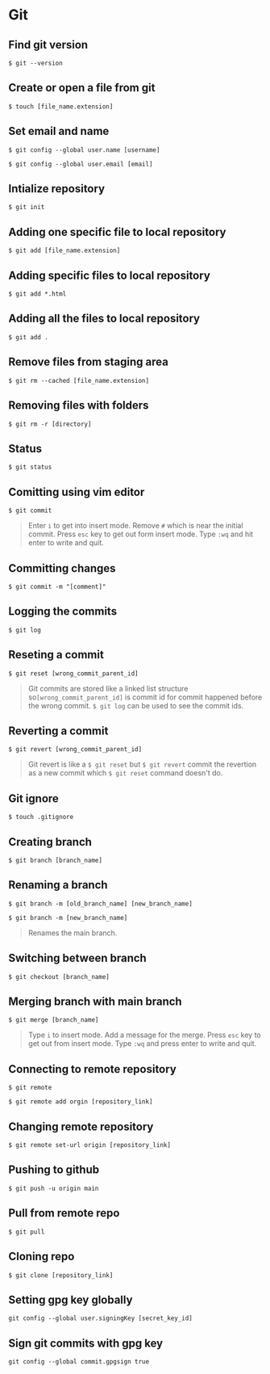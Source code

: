 # Git

## Find git version

`$ git --version`

## Create or open a file from git

`$ touch [file_name.extension]`

## Set email and name

`$ git config --global user.name [username]`

`$ git config --global user.email [email]`

## Intialize repository

`$ git init`

## Adding one specific file to local repository

`$ git add [file_name.extension]`

## Adding specific files to local repository

`$ git add *.html`

## Adding all the files to local repository

`$ git add .`

## Remove files from staging area

`$ git rm --cached [file_name.extension]`

## Removing files with folders

`$ git rm -r [directory]`

## Status

`$ git status`

## Comitting using vim editor

`$ git commit`

> Enter `i` to get into insert mode.
> Remove `#` which is near the initial commit.
> Press `esc` key to get out form insert mode.
> Type `:wq` and hit enter to write and quit.

## Committing changes

`$ git commit -m "[comment]"`

## Logging the commits

`$ git log`

## Reseting a commit

`$ git reset [wrong_commit_parent_id]`

> Git commits are stored like a linked list structure so`[wrong_commit_parent_id]` is commit id for commit happened before the wrong commit. `$ git log` can be used to see the commit ids.

## Reverting a commit

`$ git revert [wrong_commit_parent_id]`

> Git revert is like a `$ git reset` but `$ git revert` commit the revertion as a new commit which `$ git reset` command doesn't do.

## Git ignore

`$ touch .gitignore`

## Creating branch

`$ git branch [branch_name]`

## Renaming a branch

`$ git branch -m [old_branch_name] [new_branch_name]`

`$ git branch -m [new_branch_name]`

> Renames the main branch.

## Switching between branch

`$ git checkout [branch_name]`

## Merging branch with main branch

`$ git merge [branch_name]`

> Type `i` to insert mode.
> Add a message for the merge.
> Press `esc` key to get out from insert mode.
> Type `:wq` and press enter to write and quit.

## Connecting to remote repository

`$ git remote`

`$ git remote add orgin [repository_link]`

## Changing remote repository

`$ git remote set-url origin [repository_link]`

## Pushing to github

`$ git push -u origin main`

## Pull from remote repo

`$ git pull`

## Cloning repo

`$ git clone [repository_link]`

## Setting gpg key globally

`git config --global user.signingKey [secret_key_id]`

## Sign git commits with gpg key

`git config --global commit.gpgsign true`
